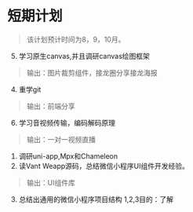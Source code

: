 # 短期计划
> 该计划预计时间为8，9，10月。


5. 学习原生canvas,并且调研canvas绘图框架
>  输出：图片裁剪组件，接龙圈分享接龙海报
4. 重学git
>  输出：前端分享
6. 学习音视频传输，编码解码原理
>  输出：一对一视频直播
1. 调研uni-app,Mpx和Chameleon
2. 读Vant Weapp源码，总结微信小程序UI组件开发经验。
>  输出：UI组件库
3. 总结出通用的微信小程序项目结构
            1,2,3目的：了解




